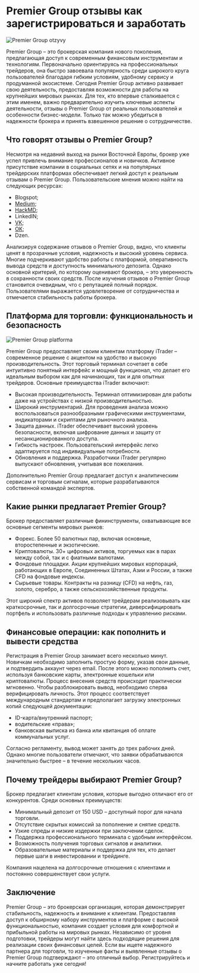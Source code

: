 # Premier Group отзывы как зарегистрироваться и заработать
![Premier Group otzyvy](https://github.com/user-attachments/assets/af278812-128e-481e-a800-bf23f1ab3dd2)

Premier Group – это брокерская компания нового поколения, предлагающая доступ к современным финансовым инструментам и технологиям. Первоначально ориентируясь на профессиональных трейдеров, она быстро завоевала популярность среди широкого круга пользователей благодаря гибким условиям, удобному сервису и продуманной экосистеме. Сегодня Premier Group активно развивает свою деятельность, предоставляя возможности для работы на крупнейших мировых рынках. Для тех, кто впервые сталкивается с этим именем, важно предварительно изучить ключевые аспекты деятельности, отзывы о Premier Group от реальных пользователей и особенности бизнес-модели. Только так можно убедиться в надежности брокера и принять взвешенное решение о сотрудничестве.
## Что говорят отзывы о Premier Group?
Несмотря на недавний выход на рынки Восточной Европы, брокер уже успел привлечь внимание профессионалов и новичков. Активное присутствие компании в социальных сетях и на популярных трейдерских платформах обеспечивает легкий доступ к реальным отзывам о Premier Group. Пользовательские мнения можно найти на следующих ресурсах:
* Blogspot;
* [Medium](https://medium.com/@PremierGroup/premier-group-%D0%BE%D1%82%D0%B7%D1%8B%D0%B2%D1%8B-%D1%87%D1%82%D0%BE-%D0%BF%D1%80%D0%B5%D0%B4%D0%BB%D0%B0%D0%B3%D0%B0%D0%B5%D1%82-%D0%B1%D1%80%D0%BE%D0%BA%D0%B5%D1%80-97e5aa87d79c);
* [HackMD](https://hackmd.io/@m7xr78kTRQuGUGFuWlDqUQ/rJJ5E6TVJe);
* LinkedIN;
* [VK](https://vk.com/prem_iergroup);
* [OK](https://ok.ru/group/70000032871148);
* Dzen.

Анализируя содержание отзывов о Premier Group, видно, что клиенты ценят в прозрачные условия, надежность и высокий уровень сервиса. Многие подчеркивают удобство работы с платформой, оперативность вывода средств и доступность минимального депозита. Однако основной критерий, по которому оценивают брокера, – это уверенность в сохранности своих средств.
После изучения отзывов о Premier Group становится очевидным, что с репутацией полный порядок. Пользователями выражается удовлетворение от сотрудничества и отмечается стабильность работы брокера.

## Платформа для торговли: функциональность и безопасность
![Premier Group platforma](https://github.com/user-attachments/assets/bb1a0e3a-d3bb-4f7c-a4b8-f09d9ccdafc4)

Premier Group предоставляет своим клиентам платформу iTrader – современное решение с акцентом на удобство и высокую производительность. Этот торговый терминал сочетает в себе интуитивно понятный интерфейс и мощный функционал, что делает его идеальным выбором как для начинающих, так и для опытных трейдеров.
Основные преимущества iTrader включают:
* Высокая производительность. Терминал оптимизирован для работы даже на устройствах с низкой производительностью.
* Широкий инструментарий. Для проведения анализа можно воспользоваться разнообразными графическими инструментами, индикаторами и скриптами для рыночного анализа.
* Защита данных. iTrader обеспечивает высокий уровень безопасности, включая шифрование данных и защиту от несанкционированного доступа.
* Гибкость настроек. Пользовательский интерфейс легко адаптируется под индивидуальные потребности.
* Обновления и поддержка. Разработчики iTrader регулярно выпускают обновления, учитывая все пожелания.

Дополнительно Premier Group предлагает доступ к аналитическим сервисам и торговым сигналам, которые разрабатываются собственной командой экспертов.
## Какие рынки предлагает Premier Group?
Брокер предоставляет различные фининструменты, охватывающие все основные сегменты мировых рынков:
* Форекс. Более 50 валютных пар, включая основные, второстепенные и экзотические.
* Криптовалюты. 30+ цифровых активов, торгуемых как в парах между собой, так и с фиатными валютами.
* Фондовые площадки. Акции крупнейших мировых корпораций, работающих в Европе, Соединенных Штатах, Азии и России, а также CFD на фондовые индексы.
* Сырьевые товары. Контракты на разницу (CFD) на нефть, газ, золото, серебро, а также сельскохозяйственные продукты.

Этот широкий спектр активов позволяет трейдерам реализовывать как краткосрочные, так и долгосрочные стратегии, диверсифицировать портфель и использовать различные подходы к управлению рисками.
## Финансовые операции: как пополнить и вывести средства
Регистрация в Premier Group занимает всего несколько минут. Новичкам необходимо заполнить простую форму, указав свои данные, и подтвердить аккаунт через email. После этого можно пополнить счет, используя банковские карты, электронные кошельки или криптовалюты. Процесс внесения средств происходит практически мгновенно.
Чтобы разблокировать вывод, необходимо сперва верифицировать личность. Этот процесс соответствует международным стандартам и предполагает загрузку электронных копий следующей документации:
* ID-карта/внутренний паспорт;
* водительские «права»;
* банковская выписка из банка или квитанция об оплате коммунальных услуг.

Согласно регламенту, вывод может занять до трех рабочих дней. Однако многие пользователи отмечают, что заявки обрабатываются значительно быстрее – в течение нескольких часов.
## Почему трейдеры выбирают Premier Group?
Брокер предлагает клиентам условия, которые выгодно отличают его от конкурентов. Среди основных преимуществ:
* Минимальный депозит от 150 USD – доступный порог для начала торговли.
* Отсутствие скрытых комиссий за пополнение и снятие средств.
* Узкие спреды и низкие издержки при заключении сделок.
* Поддержка профессионального терминала с удобным интерфейсом.
* Возможность получения торговых сигналов и аналитики.
* Образовательные материалы и поддержка для тех, кто делает первые шаги в инвестировании и трейдинге.

Компания нацелена на долгосрочные отношения с клиентами и постоянно совершенствует свои услуги.
## Заключение
Premier Group – это брокерская организация, которая демонстрирует стабильность, надежность и внимание к клиентам. Предоставляя доступ к обширному набору инструментов и платформе с высокой функциональностью, компания создает условия для комфортной и прибыльной работы на мировых рынках. Независимо от уровня подготовки, трейдеры могут найти здесь подходящие решения для реализации своих финансовых целей. Если вы ищете надежного партнера для торговли, то изученные факты и выявленные отзывы о Premier Group подтверждают – это отличный выбор. Регистрируйтесь и начните работать уже сегодня!
